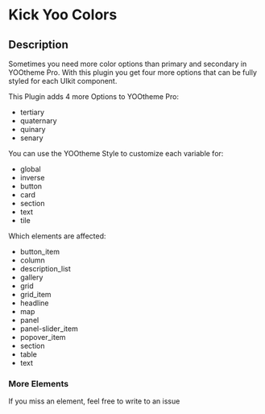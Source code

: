 # Kick Yoo Colors

## Description
Sometimes you need more color options than primary and secondary in YOOtheme Pro. With this plugin you get four more options that can be fully styled for each UIkit component.

This Plugin adds 4 more Options to YOOtheme Pro: 
- tertiary
- quaternary
- quinary
- senary

You can use the YOOtheme Style to customize each variable for:
 - global
 - inverse
 - button
 - card
 - section
 - text
 - tile

Which elements are affected:
- button_item
- column
- description_list
- gallery
- grid
- grid_item
- headline
- map
- panel
- panel-slider_item
- popover_item
- section
- table
- text

### More Elements
If you miss an element, feel free to write to an issue
